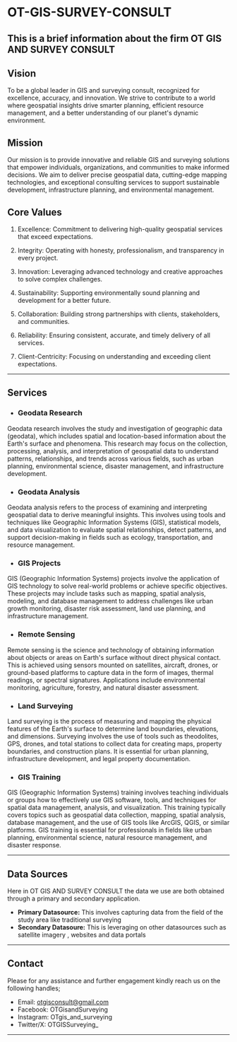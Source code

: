 # OT-GIS-SURVEY-CONSULT
This is a brief information about the firm OT GIS AND SURVEY CONSULT
---

## Vision
To be a global leader in GIS and surveying consult, recognized for excellence, accuracy, and innovation. We strive to contribute to a world where geospatial insights drive smarter planning, efficient resource management, and a better understanding of our planet's dynamic environment.

## Mission
Our mission is to provide innovative and reliable GIS and surveying solutions that empower individuals, organizations, and communities to make informed decisions. We aim to deliver precise geospatial data, cutting-edge mapping technologies, and exceptional consulting services to support sustainable development, infrastructure planning, and environmental management.

## Core Values

1. Excellence: Commitment to delivering high-quality geospatial services that exceed expectations.

2. Integrity: Operating with honesty, professionalism, and transparency in every project.

3. Innovation: Leveraging advanced technology and creative approaches to solve complex challenges.

4. Sustainability: Supporting environmentally sound planning and development for a better future.

5. Collaboration: Building strong partnerships with clients, stakeholders, and communities.

6. Reliability: Ensuring consistent, accurate, and timely delivery of all services.

7. Client-Centricity: Focusing on understanding and exceeding client expectations.

---

## Services

- ### Geodata Research
Geodata research involves the study and investigation of geographic data (geodata), which includes spatial and location-based information about the Earth's surface and phenomena. This research may focus on the collection, processing, analysis, and interpretation of geospatial data to understand patterns, relationships, and trends across various fields, such as urban planning, environmental science, disaster management, and infrastructure development.

- ### Geodata Analysis
Geodata analysis refers to the process of examining and interpreting geospatial data to derive meaningful insights. This involves using tools and techniques like Geographic Information Systems (GIS), statistical models, and data visualization to evaluate spatial relationships, detect patterns, and support decision-making in fields such as ecology, transportation, and resource management.

- ### GIS Projects
GIS (Geographic Information Systems) projects involve the application of GIS technology to solve real-world problems or achieve specific objectives. These projects may include tasks such as mapping, spatial analysis, modeling, and database management to address challenges like urban growth monitoring, disaster risk assessment, land use planning, and infrastructure management.

- ### Remote Sensing
Remote sensing is the science and technology of obtaining information about objects or areas on Earth's surface without direct physical contact. This is achieved using sensors mounted on satellites, aircraft, drones, or ground-based platforms to capture data in the form of images, thermal readings, or spectral signatures. Applications include environmental monitoring, agriculture, forestry, and natural disaster assessment.

- ### Land Surveying
Land surveying is the process of measuring and mapping the physical features of the Earth's surface to determine land boundaries, elevations, and dimensions. Surveying involves the use of tools such as theodolites, GPS, drones, and total stations to collect data for creating maps, property boundaries, and construction plans. It is essential for urban planning, infrastructure development, and legal property documentation.

- ### GIS Training
GIS (Geographic Information Systems) training involves teaching individuals or groups how to effectively use GIS software, tools, and techniques for spatial data management, analysis, and visualization. This training typically covers topics such as geospatial data collection, mapping, spatial analysis, database management, and the use of GIS tools like ArcGIS, QGIS, or similar platforms. GIS training is essential for professionals in fields like urban planning, environmental science, natural resource management, and disaster response.

---

## Data Sources
Here in OT GIS AND SURVEY CONSULT the data we use are both obtained through a primary and secondary application.

  - **Primary Datasource:** This involves capturing data from the field of the study area like traditional surveying
  - **Secondary Datasoure:** This is leveraging on other datasources such as satellite imagery , websites and data portals
---

## Contact
Please for any assistance and further engagement kindly reach us on the following handles;
  -  Email: otgisconsult@gmail.com
  -  Facebook: OTGisandSurveying 
  -  Instagram: OTgis_and_surveying
  -  Twitter/X: OTGISSurveying_
---
    
    
  
